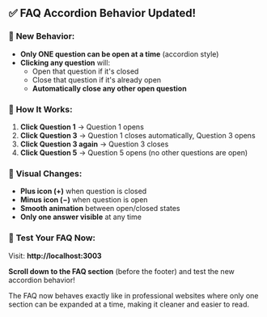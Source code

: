 ## ✅ FAQ Accordion Behavior Updated!

### 🎯 **New Behavior:**
- **Only ONE question can be open at a time** (accordion style)
- **Clicking any question** will:
  - Open that question if it's closed
  - Close that question if it's already open
  - **Automatically close any other open question**

### 🔄 **How It Works:**
1. **Click Question 1** → Question 1 opens
2. **Click Question 3** → Question 1 closes automatically, Question 3 opens
3. **Click Question 3 again** → Question 3 closes
4. **Click Question 5** → Question 5 opens (no other questions are open)

### 🎨 **Visual Changes:**
- **Plus icon (+)** when question is closed
- **Minus icon (−)** when question is open
- **Smooth animation** between open/closed states
- **Only one answer visible** at any time

### 🚀 **Test Your FAQ Now:**
Visit: **http://localhost:3003**

**Scroll down to the FAQ section** (before the footer) and test the new accordion behavior!

The FAQ now behaves exactly like in professional websites where only one section can be expanded at a time, making it cleaner and easier to read.
